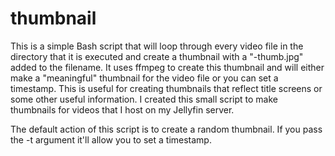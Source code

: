 # thumbnail

This is a simple Bash script that will loop through every video file in the directory that it is executed and create a thumbnail with a "-thumb.jpg" added to the filename. It uses ffmpeg to create this thumbnail and will either make a "meaningful" thumbnail for the video file or you can set a timestamp. This is useful for creating thumbnails that reflect title screens or some other useful information.
I created this small script to make thumbnails for videos that I host on my Jellyfin server. 

The default action of this script is to create a random thumbnail. If you pass the -t argument it'll allow you to set a timestamp.
